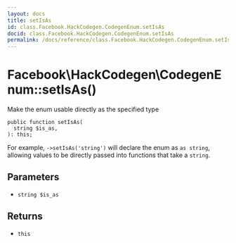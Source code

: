 ```yaml
---
layout: docs
title: setIsAs
id: class.Facebook.HackCodegen.CodegenEnum.setIsAs
docid: class.Facebook.HackCodegen.CodegenEnum.setIsAs
permalink: /docs/reference/class.Facebook.HackCodegen.CodegenEnum.setIsAs/
---
```

# Facebook\\HackCodegen\\CodegenEnum::setIsAs()




Make the enum usable directly as the specified type




``` Hack
public function setIsAs(
  string $is_as,
): this;
```




For example, ` ->setIsAs('string') ` will declare the enum as `` as string ``,
allowing values to be directly passed into functions that take a ``` string ```.




## Parameters




* ` string $is_as `




## Returns




- ` this `